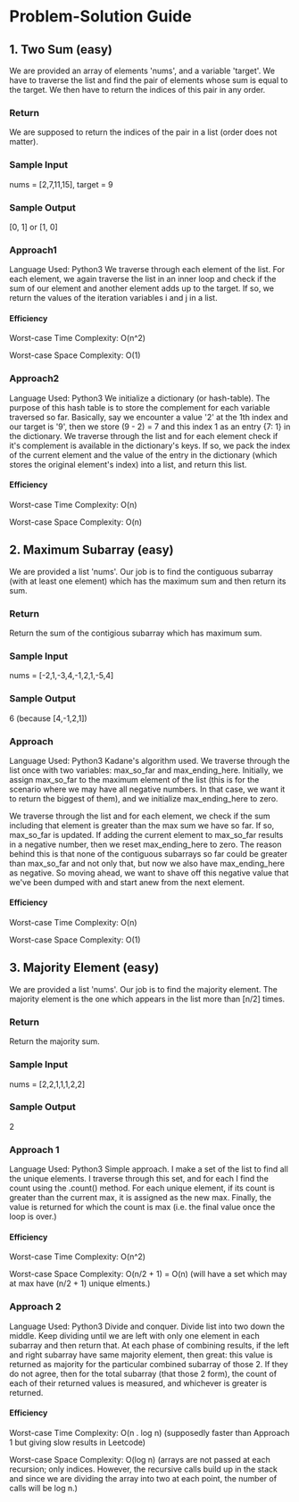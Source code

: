 # Problem-Solution Guide

## 1. Two Sum (easy)
We are provided an array of elements 'nums', and a variable 'target'. We have to traverse the list and find the pair of elements whose sum is equal to the target. We then have to return the indices of this pair in any order.

### Return
We are supposed to return the indices of the pair in a list (order does not matter).

### Sample Input
nums = [2,7,11,15], target = 9

### Sample Output
[0, 1] or [1, 0]

### Approach1
Language Used: Python3
We traverse through each element of the list. For each element, we again traverse the list in an inner loop and check if the sum of our element and another element adds up to the target. If so, we return the values of the iteration variables i and j in a list.

#### Efficiency
Worst-case Time Complexity: O(n^2)

Worst-case Space Complexity: O(1)



### Approach2
Language Used: Python3
We initialize a dictionary (or hash-table). The purpose of this hash table is to store the complement for each variable traversed so far. Basically, say we encounter a value '2' at the 1th index and our target is '9', then we store (9 - 2) = 7 and this index 1 as an entry {7: 1} in the dictionary. We traverse through the list and for each element check if it's complement is available in the dictionary's keys. If so, we pack the index of the current element and the value of the entry in the dictionary (which stores the original element's index) into a list, and return this list.

#### Efficiency
Worst-case Time Complexity: O(n)

Worst-case Space Complexity: O(n)


## 2. Maximum Subarray (easy)
We are provided a list 'nums'. Our job is to find the contiguous subarray (with at least one element) which has the maximum sum and then return its sum.

### Return
Return the sum of the contigious subarray which has maximum sum.

### Sample Input
nums = [-2,1,-3,4,-1,2,1,-5,4]

### Sample Output
6 (because [4,-1,2,1])

### Approach
Language Used: Python3
Kadane's algorithm used. We traverse through the list once with two variables: max_so_far and max_ending_here. Initially, we assign max_so_far to the maximum element of the list (this is for the scenario where we may have all negative numbers. In that case, we want it to return the biggest of them), and we initialize max_ending_here to zero.

We traverse through the list and for each element, we check if the sum including that element is greater than the max sum we have so far. If so, max_so_far is updated. If adding the current element to max_so_far results in a negative number, then we reset max_ending_here to zero. The reason behind this is that none of the contiguous subarrays so far could be greater than max_so_far and not only that, but now we also have max_ending_here as negative. So moving ahead, we want to shave off this negative value that we've been dumped with and start anew from the next element.

#### Efficiency
Worst-case Time Complexity: O(n)

Worst-case Space Complexity: O(1)

## 3. Majority Element (easy)
We are provided a list 'nums'. Our job is to find the majority element. The majority element is the one which appears in the list more than [n/2] times.

### Return
Return the majority sum.

### Sample Input
nums = [2,2,1,1,1,2,2]

### Sample Output
2

### Approach 1
Language Used: Python3
Simple approach. I make a set of the list to find all the unique elements. I traverse through this set, and for each I find the count using the .count() method. For each unique element, if its count is greater than the current max, it is assigned as the new max. Finally, the value is returned for which the count is max (i.e. the final value once the loop is over.)

#### Efficiency
Worst-case Time Complexity: O(n^2)

Worst-case Space Complexity: O(n/2 + 1) = O(n) (will have a set which may at max have (n/2 + 1) unique elments.)

### Approach 2
Language Used: Python3
Divide and conquer. Divide list into two down the middle. Keep dividing until we are left with only one element in each subarray and then return that. At each phase of combining results, if the left and right subarray have same majority element, then great: this value is returned as majority for the particular combined subarray of those 2.
If they do not agree, then for the total subarray (that those 2 form), the count of each of their returned values is measured, and whichever is greater is returned.

#### Efficiency
Worst-case Time Complexity: O(n . log n) (supposedly faster than Approach 1 but giving slow results in Leetcode)

Worst-case Space Complexity: O(log n) (arrays are not passed at each recursion; only indices. However, the recursive calls build up in the stack and since we are dividing the array into two at each point, the number of calls will be log n.)
